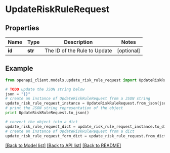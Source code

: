 # UpdateRiskRuleRequest


## Properties
Name | Type | Description | Notes
------------ | ------------- | ------------- | -------------
**id** | **str** | The ID of the Rule to Update | [optional] 

## Example

```python
from openapi_client.models.update_risk_rule_request import UpdateRiskRuleRequest

# TODO update the JSON string below
json = "{}"
# create an instance of UpdateRiskRuleRequest from a JSON string
update_risk_rule_request_instance = UpdateRiskRuleRequest.from_json(json)
# print the JSON string representation of the object
print UpdateRiskRuleRequest.to_json()

# convert the object into a dict
update_risk_rule_request_dict = update_risk_rule_request_instance.to_dict()
# create an instance of UpdateRiskRuleRequest from a dict
update_risk_rule_request_form_dict = update_risk_rule_request.from_dict(update_risk_rule_request_dict)
```
[[Back to Model list]](../README.md#documentation-for-models) [[Back to API list]](../README.md#documentation-for-api-endpoints) [[Back to README]](../README.md)


